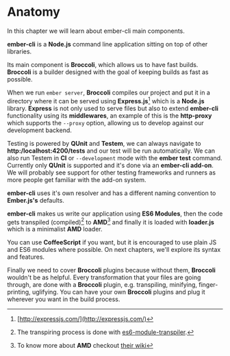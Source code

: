 # Anatomy
In this chapter we will learn about ember-cli main components.

**ember-cli** is a **Node.js** command line application sitting on top of
other libraries.

Its main component is **Broccoli**, which allows us to have fast builds.
**Broccoli** is a builder designed with the goal of keeping builds as
fast as possible.

When we run `ember server`, **Broccoli** compiles our project and put it
in a directory where it can be served using **Express.js**[^express]
which is a **Node.js** library. **Express** is not only used to serve
files but also to extend **ember-cli** functionality using its
**middlewares**, an example of this is the **http-proxy** which supports
the `--proxy` option, allowing us to develop against our development
backend.

Testing is powered by **QUnit** and **Testem**, we can always navigate to
**http:/localhost:4200/tests** and our test will be run automatically.
We can also run Testem in **CI** or `--development` mode with the **ember
test** command. Currently only **QUnit** is supported and it's done via an
**ember-cli add-on**. We will probably see support for other testing frameworks
and runners as more people get familiar with the add-on system.

**ember-cli** uses it's own resolver and has a different naming
convention to **Ember.js's** defaults.

**ember-cli** makes us write our application using **ES6 Modules**, then
the code gets transpiled (compiled)[^transpiled] to **AMD**[^amd] and
finally it is loaded with **loader.js** which is a minimalist **AMD**
loader.

You can use **CoffeeScript** if you want, but it is encouraged to use plain JS
and ES6 modules where possible. On next chapters, we'll explore its syntax and
features.

Finally we need to cover **Broccoli** plugins because without them,
**Broccoli** wouldn't be as helpful. Every transformation that your
files are going through, are done with a **Broccoli** plugin, e.g.
transpiling, minifying, finger-printing, uglifying. You can have your
own **Broccoli** plugins and plug it wherever you want in the build
process.

[^express]: [http://expressjs.com/](http://expressjs.com/)
[^transpiled]: The transpiring process is done with [es6-module-transpiler](https://github.com/esnext/es6-module-transpiler).
[^amd]: To know more about **AMD** checkout [their wiki](https://github.com/amdjs/amdjs-api/wiki/AMD)
